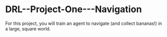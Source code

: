 # DRL--Project-One---Navigation
For this project, you will train an agent to navigate (and collect bananas!) in a large, square world. 
